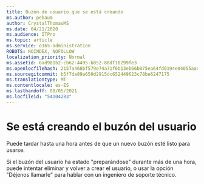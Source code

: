 ```yaml
---
title: Buzón de usuario que se está creando
ms.author: pebaum
author: CrystalThomasMS
ms.date: 04/21/2020
ms.audience: ITPro
ms.topic: article
ms.service: o365-administration
ROBOTS: NOINDEX, NOFOLLOW
localization_priority: Normal
ms.assetid: 6ad981b2-cb62-4495-b852-88df10299fe3
ms.openlocfilehash: 2157a468bf579e74a71f6b13eb66b075ea64fd0194e04055aadbea365eb2525b
ms.sourcegitcommit: b5f7da89a650d2915dc652449623c78be6247175
ms.translationtype: MT
ms.contentlocale: es-ES
ms.lasthandoff: 08/05/2021
ms.locfileid: "54104283"
---
```

# <a name="your-users-mailbox-is-being-created"></a>Se está creando el buzón del usuario

Puede tardar hasta una hora antes de que un nuevo buzón esté listo para usarse.
  
Si el buzón del usuario ha estado "preparándose" durante más de una hora, puede intentar eliminar y volver a crear el usuario, o usar la opción "Déjenos llamarle" para hablar con un ingeniero de soporte técnico.
  

